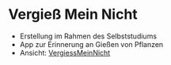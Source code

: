 # Vergieß Mein Nicht

- Erstellung im Rahmen des Selbststudiums
- App zur Erinnerung an Gießen von Pflanzen
- Ansicht: [VergiessMeinNicht](###)



